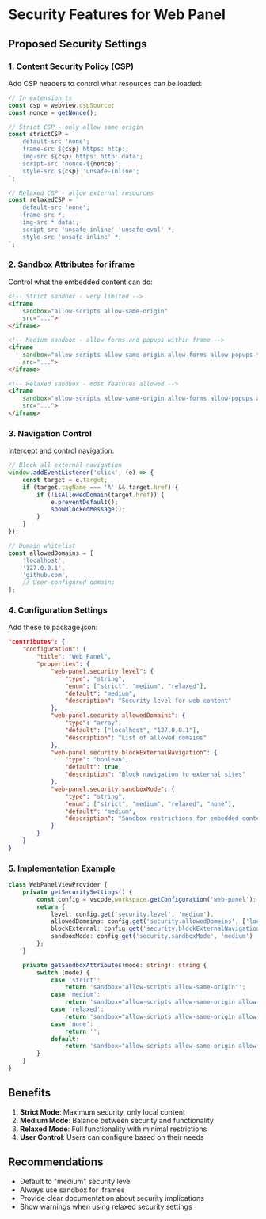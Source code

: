 # Security Features for Web Panel

## Proposed Security Settings

### 1. Content Security Policy (CSP)
Add CSP headers to control what resources can be loaded:

```typescript
// In extension.ts
const csp = webview.cspSource;
const nonce = getNonce();

// Strict CSP - only allow same-origin
const strictCSP = `
    default-src 'none';
    frame-src ${csp} https: http:;
    img-src ${csp} https: http: data:;
    script-src 'nonce-${nonce}';
    style-src ${csp} 'unsafe-inline';
`;

// Relaxed CSP - allow external resources
const relaxedCSP = `
    default-src 'none';
    frame-src *;
    img-src * data:;
    script-src 'unsafe-inline' 'unsafe-eval' *;
    style-src 'unsafe-inline' *;
`;
```

### 2. Sandbox Attributes for iframe
Control what the embedded content can do:

```html
<!-- Strict sandbox - very limited -->
<iframe 
    sandbox="allow-scripts allow-same-origin"
    src="...">
</iframe>

<!-- Medium sandbox - allow forms and popups within frame -->
<iframe 
    sandbox="allow-scripts allow-same-origin allow-forms allow-popups-to-escape-sandbox"
    src="...">
</iframe>

<!-- Relaxed sandbox - most features allowed -->
<iframe 
    sandbox="allow-scripts allow-same-origin allow-forms allow-popups allow-modals"
    src="...">
</iframe>
```

### 3. Navigation Control
Intercept and control navigation:

```javascript
// Block all external navigation
window.addEventListener('click', (e) => {
    const target = e.target;
    if (target.tagName === 'A' && target.href) {
        if (!isAllowedDomain(target.href)) {
            e.preventDefault();
            showBlockedMessage();
        }
    }
});

// Domain whitelist
const allowedDomains = [
    'localhost',
    '127.0.0.1',
    'github.com',
    // User-configured domains
];
```

### 4. Configuration Settings
Add these to package.json:

```json
"contributes": {
    "configuration": {
        "title": "Web Panel",
        "properties": {
            "web-panel.security.level": {
                "type": "string",
                "enum": ["strict", "medium", "relaxed"],
                "default": "medium",
                "description": "Security level for web content"
            },
            "web-panel.security.allowedDomains": {
                "type": "array",
                "default": ["localhost", "127.0.0.1"],
                "description": "List of allowed domains"
            },
            "web-panel.security.blockExternalNavigation": {
                "type": "boolean",
                "default": true,
                "description": "Block navigation to external sites"
            },
            "web-panel.security.sandboxMode": {
                "type": "string",
                "enum": ["strict", "medium", "relaxed", "none"],
                "default": "medium",
                "description": "Sandbox restrictions for embedded content"
            }
        }
    }
}
```

### 5. Implementation Example

```typescript
class WebPanelViewProvider {
    private getSecuritySettings() {
        const config = vscode.workspace.getConfiguration('web-panel');
        return {
            level: config.get('security.level', 'medium'),
            allowedDomains: config.get('security.allowedDomains', ['localhost']),
            blockExternal: config.get('security.blockExternalNavigation', true),
            sandboxMode: config.get('security.sandboxMode', 'medium')
        };
    }

    private getSandboxAttributes(mode: string): string {
        switch (mode) {
            case 'strict':
                return 'sandbox="allow-scripts allow-same-origin"';
            case 'medium':
                return 'sandbox="allow-scripts allow-same-origin allow-forms allow-popups-to-escape-sandbox"';
            case 'relaxed':
                return 'sandbox="allow-scripts allow-same-origin allow-forms allow-popups allow-modals"';
            case 'none':
                return '';
            default:
                return 'sandbox="allow-scripts allow-same-origin allow-forms"';
        }
    }
}
```

## Benefits

1. **Strict Mode**: Maximum security, only local content
2. **Medium Mode**: Balance between security and functionality  
3. **Relaxed Mode**: Full functionality with minimal restrictions
4. **User Control**: Users can configure based on their needs

## Recommendations

- Default to "medium" security level
- Always use sandbox for iframes
- Provide clear documentation about security implications
- Show warnings when using relaxed security settings